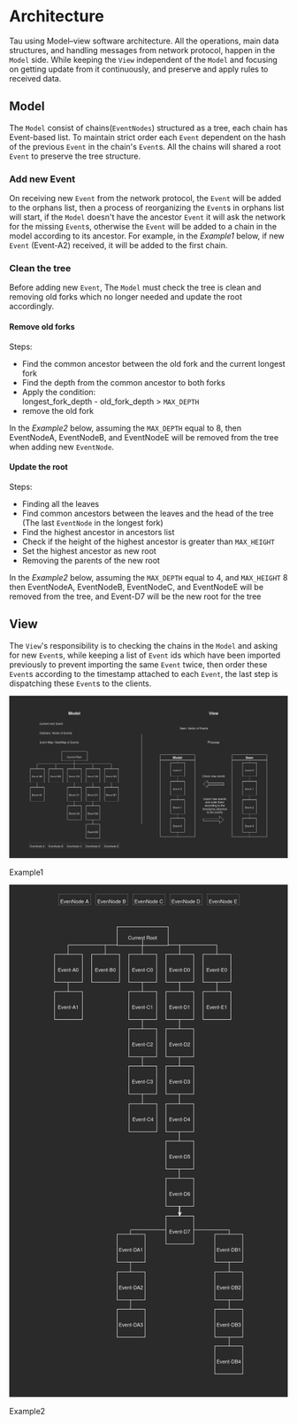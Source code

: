 
# Architecture 

Tau using Model–view software architecture. All the operations, main data structures, 
and handling messages from network protocol, happen in the `Model` side. 
While keeping the `View` independent of the `Model` and focusing on getting update 
from it continuously, and preserve and apply rules to received data.

## Model

The `Model` consist of chains(`EventNodes`) structured as a tree, each chain has Event-based
list. To maintain strict order each `Event` dependent on the hash of the previous `Event` 
in the chain's `Event`s. All the chains will shared a root `Event` to preserve the tree
structure. 

### Add new Event

On receiving new `Event` from the network protocol, the `Event` will be added to the
orphans list, then a process of reorganizing the `Event`s in orphans list will
start, if the `Model` doesn't have the ancestor `Event` it will ask the network
for the missing `Event`s, otherwise the `Event` will be added to a chain in the
model according to its ancestor. For example, in the <em> Example1 </em> below, 
if new `Event` (Event-A2) received, it will be added to the first chain.


### Clean the tree 

Before adding new `Event`, The `Model` must check the tree is clean and 
removing old forks which no longer needed and update the root accordingly. 

#### Remove old forks 

Steps:
- Find the common ancestor between the old fork and the current longest fork
- Find the depth from the common ancestor to both forks 
- Apply the condition:   
	longest_fork_depth - old_fork_depth > `MAX_DEPTH`
- remove the old fork 

In the <em> Example2 </em> below, assuming the `MAX_DEPTH` equal to 8, 
then EventNodeA, EventNodeB, and EventNodeE  will be removed from the tree when adding new `EventNode`.

#### Update the root 

Steps:
- Finding all the leaves
- Find common ancestors between the leaves and the head of the tree (The last `EventNode` in the longest fork) 
- Find the highest ancestor in ancestors list 
- Check if the height of the highest ancestor is greater than `MAX_HEIGHT` 
- Set the highest ancestor as new root
- Removing the parents of the new root

In the <em> Example2 </em> below, assuming the `MAX_DEPTH` equal to 4, and  `MAX_HEIGHT` 8
then EventNodeA, EventNodeB, EventNodeC, and EventNodeE  will be removed from the tree, 
and Event-D7 will be the new root for the tree

## View

The `View`'s responsibility is to checking the chains in the `Model` and asking for
new `Event`s, while keeping a list of `Event` ids which have been imported
previously to prevent importing the same `Event` twice, then order these `Event`s
according to the timestamp attached to each `Event`, the last step is 
dispatching these `Event`s to the clients. 


![data structure](../../assets/mv_event.png)

Example1

![data structure](../../assets/mv_event_tree.png)

Example2




